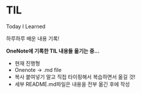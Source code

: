 # TIL
Today I Learned

하루하루 배운 내용 기록!

**OneNote에 기록한 TIL 내용들 옮기는 중...**
* 현재 진행형
* Onenote -> .md file
* 복사 붙여넣기 말고 직접 타이핑해서 복습하면서 옮길 것!
* 세부 README.md파일은 내용을 전부 옮긴 후에 작성
